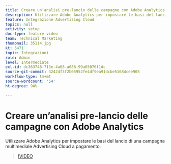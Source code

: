 ```yaml
---
title: Creare un’analisi pre-lancio delle campagne con Adobe Analytics
description: Utilizzare Adobe Analytics per impostare le basi del lancio di una campagna multimediale Advertising Cloud a pagamento.
feature: Integrazione Advertising Cloud
topics: null
activity: setup
doc-type: feature video
team: Technical Marketing
thumbnail: 35114.jpg
kt: 5471
topic: Integrazioni
role: Admin
level: Intermediate
exl-id: dc363748-713e-4a68-a686-99a65076f1dc
source-git-commit: 32424f3f2b05952fe4df9ea91dcbe51684cee905
workflow-type: tm+mt
source-wordcount: '54'
ht-degree: 94%

---
```


# Creare un’analisi pre-lancio delle campagne con Adobe Analytics

Utilizzare Adobe Analytics per impostare le basi del lancio di una campagna multimediale Advertising Cloud a pagamento.

>[!VIDEO](https://video.tv.adobe.com/v/35114/?quality=12&learn=on)
